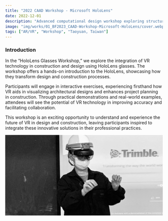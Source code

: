 ```yaml
---
title: "2022 CAAD Workshop - Microsoft HoloLens"
date: 2022-12-01
description: "Advanced computational design workshop exploring structural optimization through RhinoVAULT for complex architectural forms."
image: "img/works/01_BF2023_CAAD-Workshop-Microsoft-HoloLens/cover.webp"
tags: ["AR/VR", "Workshop", "Taoyuan, Taiwan"]
---
```

### Introduction

In the “HoloLens Glasses Workshop,” we explore the integration of VR technology in construction and design using HoloLens glasses. The workshop offers a hands-on introduction to the HoloLens, showcasing how they transform design and construction processes.

Participants will engage in interactive exercises, experiencing firsthand how VR aids in visualizing architectural designs and enhances project planning in construction. Through practical demonstrations and real-world examples, attendees will see the potential of VR technology in improving accuracy and facilitating collaboration.

This workshop is an exciting opportunity to understand and experience the future of VR in design and construction, leaving participants inspired to integrate these innovative solutions in their professional practices.

![image](img/works/01_BF2023_CAAD-Workshop-Microsoft-HoloLens/event.webp)